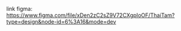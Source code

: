 link figma: https://www.figma.com/file/xDen2zC2sZ9V72CXgpIoOF/ThaiTam?type=design&node-id=6%3A16&mode=dev
